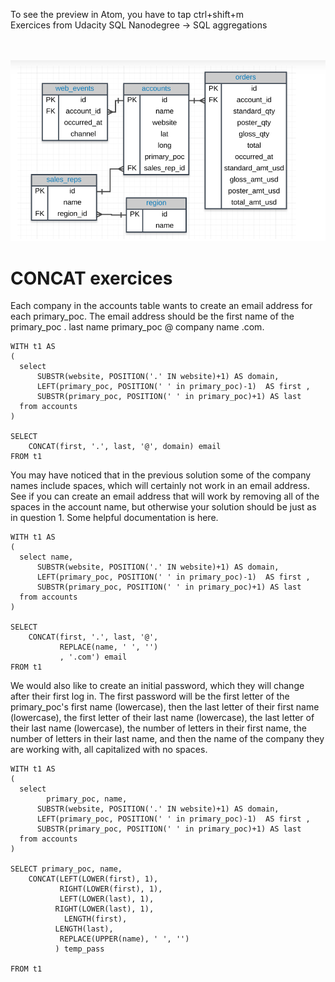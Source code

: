 
To see the preview in Atom, you have to tap ctrl+shift+m </br>
Exercices from Udacity SQL Nanodegree -> SQL aggregations  </br> </br> </br>


![](assets/groupy_by-82530243.PNG)

# CONCAT  exercices

Each company in the accounts table wants to create an email address for each primary_poc. The email address should be the first name of the primary_poc . last name primary_poc @ company name .com.
```
WITH t1 AS
(
  select
      SUBSTR(website, POSITION('.' IN website)+1) AS domain,
      LEFT(primary_poc, POSITION(' ' in primary_poc)-1)  AS first ,
      SUBSTR(primary_poc, POSITION(' ' in primary_poc)+1) AS last  
  from accounts
)

SELECT
	CONCAT(first, '.', last, '@', domain) email
FROM t1
```

You may have noticed that in the previous solution some of the company names include spaces, which will certainly not work in an email address. See if you can create an email address that will work by removing all of the spaces in the account name, but otherwise your solution should be just as in question 1. Some helpful documentation is here.
```
WITH t1 AS
(
  select name,
      SUBSTR(website, POSITION('.' IN website)+1) AS domain,
      LEFT(primary_poc, POSITION(' ' in primary_poc)-1)  AS first ,
      SUBSTR(primary_poc, POSITION(' ' in primary_poc)+1) AS last  
  from accounts
)

SELECT
	CONCAT(first, '.', last, '@',
           REPLACE(name, ' ', '')
           , '.com') email
FROM t1
```

We would also like to create an initial password, which they will change after their first log in. The first password will be the first letter of the primary_poc's first name (lowercase), then the last letter of their first name (lowercase), the first letter of their last name (lowercase), the last letter of their last name (lowercase), the number of letters in their first name, the number of letters in their last name, and then the name of the company they are working with, all capitalized with no spaces.
```
WITH t1 AS
(
  select 
  		primary_poc, name,
      SUBSTR(website, POSITION('.' IN website)+1) AS domain,
      LEFT(primary_poc, POSITION(' ' in primary_poc)-1)  AS first ,
      SUBSTR(primary_poc, POSITION(' ' in primary_poc)+1) AS last  
  from accounts
)

SELECT primary_poc, name,
    CONCAT(LEFT(LOWER(first), 1),
           RIGHT(LOWER(first), 1),
           LEFT(LOWER(last), 1),
          RIGHT(LOWER(last), 1),
            LENGTH(first),
          LENGTH(last),
           REPLACE(UPPER(name), ' ', '')
          ) temp_pass

FROM t1
```
